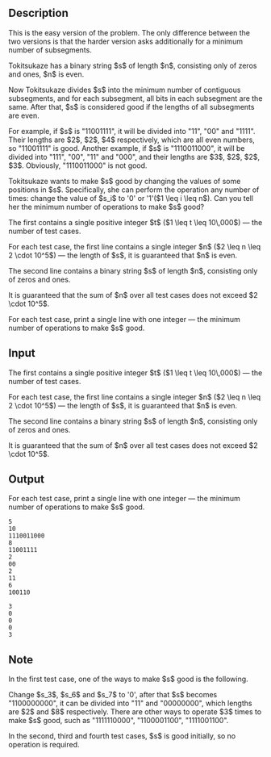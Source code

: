 ## Description

<div><p><span class="tex-font-style-it">This is the easy version of the problem. The only difference between the two versions is that the harder version asks additionally for a minimum number of subsegments.</span></p><p>Tokitsukaze has a binary string $s$ of length $n$, consisting only of zeros and ones, $n$ is <span class="tex-font-style-bf">even</span>.</p><p>Now Tokitsukaze divides $s$ into <span class="tex-font-style-bf">the minimum number</span> of <span class="tex-font-style-bf">contiguous</span> subsegments, and for each subsegment, all bits in each subsegment are the same. After that, $s$ is considered good if the lengths of all subsegments are even.</p><p>For example, if $s$ is "<span class="tex-font-style-tt">11001111</span>", it will be divided into "<span class="tex-font-style-tt">11</span>", "<span class="tex-font-style-tt">00</span>" and "<span class="tex-font-style-tt">1111</span>". Their lengths are $2$, $2$, $4$ respectively, which are all even numbers, so "<span class="tex-font-style-tt">11001111</span>" is good. Another example, if $s$ is "<span class="tex-font-style-tt">1110011000</span>", it will be divided into "<span class="tex-font-style-tt">111</span>", "<span class="tex-font-style-tt">00</span>", "<span class="tex-font-style-tt">11</span>" and "<span class="tex-font-style-tt">000</span>", and their lengths are $3$, $2$, $2$, $3$. Obviously, "<span class="tex-font-style-tt">1110011000</span>" is not good.</p><p>Tokitsukaze wants to make $s$ good by changing the values of some positions in $s$. Specifically, she can perform the operation any number of times: change the value of $s_i$ to '<span class="tex-font-style-tt">0</span>' or '<span class="tex-font-style-tt">1</span>'($1 \leq i \leq n$). Can you tell her the minimum number of operations to make $s$ good?</p></div><div class="input-specification"><p>The first contains a single positive integer $t$ ($1 \leq t \leq 10\,000$)&nbsp;— the number of test cases.</p><p>For each test case, the first line contains a single integer $n$ ($2 \leq n \leq 2 \cdot 10^5$)&nbsp;— the length of $s$, it is guaranteed that $n$ is even.</p><p>The second line contains a binary string $s$ of length $n$, consisting only of zeros and ones.</p><p>It is guaranteed that the sum of $n$ over all test cases does not exceed $2 \cdot 10^5$.</p></div><div class="output-specification"><p>For each test case, print a single line with one integer&nbsp;— the minimum number of operations to make $s$ good.</p></div>

## Input

<p>The first contains a single positive integer $t$ ($1 \leq t \leq 10\,000$)&nbsp;— the number of test cases.</p><p>For each test case, the first line contains a single integer $n$ ($2 \leq n \leq 2 \cdot 10^5$)&nbsp;— the length of $s$, it is guaranteed that $n$ is even.</p><p>The second line contains a binary string $s$ of length $n$, consisting only of zeros and ones.</p><p>It is guaranteed that the sum of $n$ over all test cases does not exceed $2 \cdot 10^5$.</p>

## Output

<p>For each test case, print a single line with one integer&nbsp;— the minimum number of operations to make $s$ good.</p>





```input1|2,3,6,7,10,11
5
10
1110011000
8
11001111
2
00
2
11
6
100110
```




```output1
3
0
0
0
3
```



## Note

<p>In the first test case, one of the ways to make $s$ good is the following.</p><p>Change $s_3$, $s_6$ and $s_7$ to '<span class="tex-font-style-tt">0</span>', after that $s$ becomes "<span class="tex-font-style-tt">1100000000</span>", it can be divided into "<span class="tex-font-style-tt">11</span>" and "<span class="tex-font-style-tt">00000000</span>", which lengths are $2$ and $8$ respectively. There are other ways to operate $3$ times to make $s$ good, such as "<span class="tex-font-style-tt">1111110000</span>", "<span class="tex-font-style-tt">1100001100</span>", "<span class="tex-font-style-tt">1111001100</span>".</p><p>In the second, third and fourth test cases, $s$ is good initially, so no operation is required.</p>
